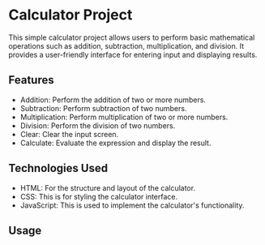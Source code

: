 
# Calculator Project
This simple calculator project allows users to perform basic mathematical operations such as addition, subtraction, multiplication, and division. It provides a user-friendly interface for entering input and displaying results.

## Features
* Addition: Perform the addition of two or more numbers.
* Subtraction: Perform subtraction of two numbers.
* Multiplication: Perform multiplication of two or more numbers.
* Division: Perform the division of two numbers.
* Clear: Clear the input screen.
* Calculate: Evaluate the expression and display the result.
## Technologies Used
* HTML: For the structure and layout of the calculator.
* CSS: This is for styling the calculator interface.
* JavaScript: This is used to implement the calculator's functionality.
## Usage


